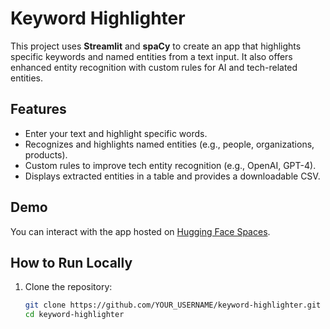 # Keyword Highlighter

This project uses **Streamlit** and **spaCy** to create an app that highlights specific keywords and named entities from a text input. It also offers enhanced entity recognition with custom rules for AI and tech-related entities.

## Features

- Enter your text and highlight specific words.
- Recognizes and highlights named entities (e.g., people, organizations, products).
- Custom rules to improve tech entity recognition (e.g., OpenAI, GPT-4).
- Displays extracted entities in a table and provides a downloadable CSV.

## Demo

You can interact with the app hosted on [Hugging Face Spaces](https://huggingface.co/spaces/VickieAbdul/keyword-highlighter).

## How to Run Locally

1. Clone the repository:

   ```bash
   git clone https://github.com/YOUR_USERNAME/keyword-highlighter.git
   cd keyword-highlighter

